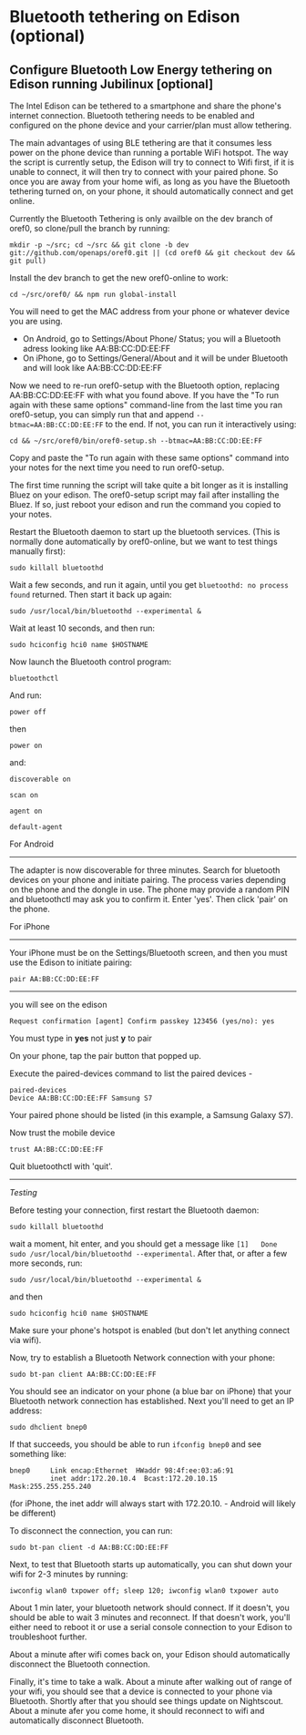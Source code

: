 # Bluetooth tethering on Edison (optional) 

## Configure Bluetooth Low Energy tethering on Edison running Jubilinux [optional]

The Intel Edison can be tethered to a smartphone and share the phone's internet connection. Bluetooth tethering needs to be enabled and configured on the phone device and your carrier/plan must allow tethering. 

The main advantages of using BLE tethering are that it consumes less power on the phone device than running a portable WiFi hotspot. The way the script is currently setup, the Edison will try to connect to Wifi first, if it is unable to connect, it will then try to connect with your paired phone. So once you are away from your home wifi, as long as you have the Bluetooth tethering turned on, on your phone, it should automatically connect and get online. 

Currently the Bluetooth Tethering is only availble on the dev branch of oref0, so clone/pull the branch by running:

`mkdir -p ~/src; cd ~/src && git clone -b dev git://github.com/openaps/oref0.git || (cd oref0 && git checkout dev && git pull)`

Install the dev branch to get the new oref0-online to work:

`cd ~/src/oref0/ && npm run global-install`

You will need to get the MAC address from your phone or whatever device you are using.
* On Android, go to Settings/About Phone/ Status; you will a Bluetooth adress looking like AA:BB:CC:DD:EE:FF 
* On iPhone, go to Settings/General/About and it will be under Bluetooth and will look like AA:BB:CC:DD:EE:FF

Now we need to re-run oref0-setup with the Bluetooth option, replacing AA:BB:CC:DD:EE:FF with what you found above.  If you have the "To run again with these same options" command-line from the last time you ran oref0-setup, you can simply run that and append `--btmac=AA:BB:CC:DD:EE:FF` to the end.  If not, you can run it interactively using:

`cd && ~/src/oref0/bin/oref0-setup.sh --btmac=AA:BB:CC:DD:EE:FF`

Copy and paste the "To run again with these same options" command into your notes for the next time you need to run oref0-setup.

The first time running the script will take quite a bit longer as it is installing Bluez on your edison.
The oref0-setup script may fail after installing the Bluez.  If so, just reboot your edison and run the command you copied to your notes. 

Restart the Bluetooth daemon to start up the bluetooth services.  (This is normally done automatically by oref0-online, but we want to test things manually first):

`sudo killall bluetoothd`

Wait a few seconds, and run it again, until you get `bluetoothd: no process found` returned.  Then start it back up again:

`sudo /usr/local/bin/bluetoothd --experimental &`

Wait at least 10 seconds, and then run:

`sudo hciconfig hci0 name $HOSTNAME`

Now launch the Bluetooth control program:

`bluetoothctl`

And run:

`power off`

then

`power on`

and:

```
discoverable on

scan on

agent on

default-agent
```

For Android
********************************
The adapter is now discoverable for three minutes. Search for bluetooth devices on your phone and initiate pairing. The process varies depending on the phone and the dongle in use. The phone may provide a random PIN and bluetoothctl may ask you to confirm it. Enter 'yes'. Then click 'pair' on the phone. 

For iPhone
********************************
Your iPhone must be on the Settings/Bluetooth screen, and then you must use the Edison to initiate pairing:
```
pair AA:BB:CC:DD:EE:FF
```
********************************
you will see on the edison

`Request confirmation
[agent] Confirm passkey 123456 (yes/no): yes`

You must type in **yes** not just **y** to pair

On your phone, tap the pair button that popped up.

Execute the paired-devices command to list the paired devices -

```
paired-devices
Device AA:BB:CC:DD:EE:FF Samsung S7
```

Your paired phone should be listed (in this example, a Samsung Galaxy S7). 

Now trust the mobile device 

`trust AA:BB:CC:DD:EE:FF`

Quit bluetoothctl with 'quit'.

******************************

*Testing*

Before testing your connection, first restart the Bluetooth daemon:

`sudo killall bluetoothd`

wait a moment, hit enter, and you should get a message like `[1]   Done                    sudo /usr/local/bin/bluetoothd --experimental`.  After that, or after a few more seconds, run:

`sudo /usr/local/bin/bluetoothd --experimental &`

and then

`sudo hciconfig hci0 name $HOSTNAME`

Make sure your phone's hotspot is enabled (but don't let anything connect via wifi).

Now, try to establish a Bluetooth Network connection with your phone:

`sudo bt-pan client AA:BB:CC:DD:EE:FF`

You should see an indicator on your phone (a blue bar on iPhone) that your Bluetooth network connection has established.  Next you'll need to get an IP address:

`sudo dhclient bnep0`

If that succeeds, you should be able to run `ifconfig bnep0` and see something like:

```
bnep0     Link encap:Ethernet  HWaddr 98:4f:ee:03:a6:91
          inet addr:172.20.10.4  Bcast:172.20.10.15  Mask:255.255.255.240
```
(for iPhone, the inet addr will always start with 172.20.10. - Android will likely be different)

To disconnect the connection, you can run:

`sudo bt-pan client -d AA:BB:CC:DD:EE:FF`

Next, to test that Bluetooth starts up automatically, you can shut down your wifi for 2-3 minutes by running:

`iwconfig wlan0 txpower off; sleep 120; iwconfig wlan0 txpower auto`

About 1 min later, your bluetooth network should connect.  If it doesn't, you should be able to wait 3 minutes and reconnect.  If that doesn't work, you'll either need to reboot it or use a serial console connection to your Edison to troubleshoot further.

About a minute after wifi comes back on, your Edison should automatically disconnect the Bluetooth connection.

Finally, it's time to take a walk.  About a minute after walking out of range of your wifi, you should see that a device is connected to your phone via Bluetooth. Shortly after that you should see things update on Nightscout.  About a minute afer you come home, it should reconnect to wifi and automatically disconnect Bluetooth.
